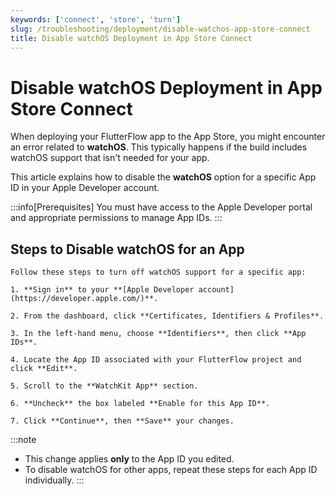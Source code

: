 ```yaml
---
keywords: ['connect', 'store', 'turn']
slug: /troubleshooting/deployment/disable-watchos-app-store-connect
title: Disable watchOS Deployment in App Store Connect
---
```


# Disable watchOS Deployment in App Store Connect

When deploying your FlutterFlow app to the App Store, you might encounter an error related to **watchOS**. This typically happens if the build includes watchOS support that isn't needed for your app.

This article explains how to disable the **watchOS** option for a specific App ID in your Apple Developer account.

:::info[Prerequisites]
You must have access to the Apple Developer portal and appropriate permissions to manage App IDs.
:::

## Steps to Disable watchOS for an App

    Follow these steps to turn off watchOS support for a specific app:

    1. **Sign in** to your **[Apple Developer account](https://developer.apple.com/)**.

    2. From the dashboard, click **Certificates, Identifiers & Profiles**.

    3. In the left-hand menu, choose **Identifiers**, then click **App IDs**.

    4. Locate the App ID associated with your FlutterFlow project and click **Edit**.

    5. Scroll to the **WatchKit App** section.

    6. **Uncheck** the box labeled **Enable for this App ID**.

    7. Click **Continue**, then **Save** your changes.

:::note
- This change applies **only** to the App ID you edited.
- To disable watchOS for other apps, repeat these steps for each App ID individually.
:::

